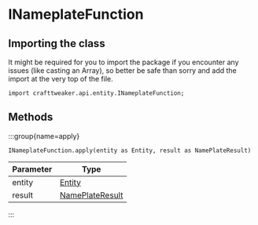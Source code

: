 # INameplateFunction

## Importing the class

It might be required for you to import the package if you encounter any issues (like casting an Array), so better be safe than sorry and add the import at the very top of the file.
```zenscript
import crafttweaker.api.entity.INameplateFunction;
```


## Methods

:::group{name=apply}

```zenscript
INameplateFunction.apply(entity as Entity, result as NamePlateResult)
```

| Parameter |                          Type                          |
|-----------|--------------------------------------------------------|
| entity    | [Entity](/vanilla/api/entity/Entity)                   |
| result    | [NamePlateResult](/vanilla/api/entity/NamePlateResult) |


:::


